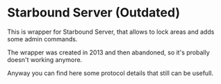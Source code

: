 Starbound Server (Outdated)
===

This is wrapper for Starbound Server, that allows to lock areas and adds some admin commands.

The wrapper was created in 2013 and then abandoned, so it's probally doesn't working anymore.

Anyway you can find here some protocol details that still can be usefull.
